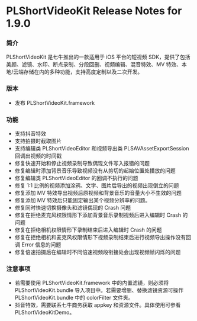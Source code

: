 # PLShortVideoKit Release Notes for 1.9.0

### 简介
PLShortVideoKit 是七牛推出的一款适用于 iOS 平台的短视频 SDK，提供了包括美颜、滤镜、水印、断点录制、分段回删、视频编辑、混音特效、MV 特效、本地/云端存储在内的多种功能，支持高度定制以及二次开发。

### 版本
- 发布 PLShortVideoKit.framework

### 功能
- 支持抖音特效
- 支持拍摄时截取图片
- 支持编辑类 PLShortVideoEditor 和视频导出类 PLSAVAssetExportSession 回调出视频的时间戳
- 修复快速开始和停止视频录制导致偶现文件写入报错的问题
- 修复编辑时添加背景音乐导致视频没有从剪切的起始位置处播放的问题
- 修复编辑类 PLShortVideoEditor 的回调不执行的问题
- 修复 1:1 比例的视频添加涂鸦、文字、图片后导出的视频出现倒立的问题
- 修复添加 MV 特效导出视频后原视频和背景音乐的音量大小不生效的问题
- 修复添加 MV 特效后只能固定输出某个视频分辨率的问题。
- 修复同时快速切换摄像头和滤镜偶现的 Crash 问题
- 修复在拒绝麦克风权限情形下添加背景音乐录制视频后进入编辑时 Crash 的问题
- 修复在拒绝相机权限情形下录制结束后进入编辑时 Crash 的问题
- 修复在拒绝相机和麦克风权限情形下视频录制结束后进行视频导出操作没有回调 Error 信息的问题
- 修复倍速拍摄后在编辑时不同倍速视频段衔接处会出现视频帧闪烁的问题

### 注意事项
- 若需要使用 PLShortVideoKit.framework 中的内置滤镜，则必须将 PLShortVideoKit.bundle 导入项目中。若需要增删、替换滤镜资源可操作 PLShortVideoKit.bundle 中的 colorFilter 文件夹。
- 抖音特效，需要联系七牛商务获取 appkey 和资源文件。具体使用可参看 PLShortVideoKitDemo。

